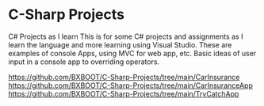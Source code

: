 # C-Sharp Projects
 C# Projects as I learn
This is for some C# projects and assignments as I learn the language and more learning using Visual Studio.
These are examples of console Apps, using MVC for web app, etc.
Basic ideas of user input in a console app to overriding operators.

https://github.com/BXBOOT/C-Sharp-Projects/tree/main/CarInsurance
https://github.com/BXBOOT/C-Sharp-Projects/tree/main/CarInsuranceApp
https://github.com/BXBOOT/C-Sharp-Projects/tree/main/TryCatchApp

